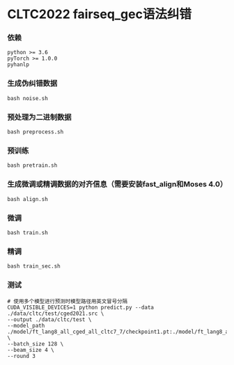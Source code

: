 # CLTC2022 fairseq_gec语法纠错
### 依赖  
```
python >= 3.6  
pyTorch >= 1.0.0  
pyhanlp
```
### 生成伪纠错数据  
```bash noise.sh```  
### 预处理为二进制数据  
```bash preprocess.sh```  
### 预训练  
```bash pretrain.sh```  
### 生成微调或精调数据的对齐信息（需要安装fast_align和Moses 4.0）  
```bash align.sh```  
### 微调  
```bash train.sh```  
### 精调  
```bash train_sec.sh```  
### 测试  
```
# 使用多个模型进行预测时模型路径用英文冒号分隔
CUDA_VISIBLE_DEVICES=1 python predict.py --data ./data/cltc/test/cged2021.src \
--output ./data/cltc/test \
--model_path ./model/ft_lang8_all_cged_all_cltc7_7/checkpoint1.pt:./model/ft_lang8_all_cged_all_cltc4_9/checkpoint5.pt:./model/ft_lang8_all_cged_all_cltc4_10/checkpoint5.pt \
--batch_size 128 \
--beam_size 4 \
--round 3
```
